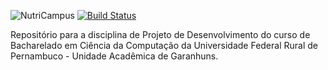 ![NutriCampus](https://github.com/ddefb/NutriCampus/blob/master/logo.png)
[![Build Status](https://travis-ci.org/ddefb/NutriCampus.svg?branch=pmateus)](https://github.com/ddefb/NutriCampus/tree/pmateus)

Repositório para a disciplina de Projeto de Desenvolvimento do curso de Bacharelado em Ciência da Computação da Universidade Federal Rural de Pernambuco - Unidade Acadêmica de Garanhuns.

